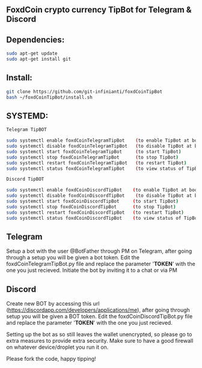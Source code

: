 ## FoxdCoin crypto currency TipBot for Telegram & Discord

## Dependencies:
```bash
sudo apt-get update
sudo apt-get install git
```

## Install:
```bash
git clone https://github.com/git-infinianti/foxdCoinTipBot
bash ~/foxdCoinTipBot/install.sh
```

## SYSTEMD:
```bash 
Telegram TipBOT

sudo systemctl enable foxdCoinTelegramTipBot    (to enable TipBot at boot)
sudo systemctl disable foxdCoinTelegramTipBot   (to disable TipBot at boot)
sudo systemctl start foxdCoinTelegramTipBot     (to start TipBot)
sudo systemctl stop foxdCoinTelegramTipBot      (to stop TipBot)
sudo systemctl restart foxdCoinTelegramTipBot   (to restart TipBot)
sudo systemctl status foxdCoinTelegramTipBot    (to view status of TipBot process)

Discord TipBOT

sudo systemctl enable foxdCoinDiscordTipBot    (to enable TipBot at boot)
sudo systemctl disable foxdCoinDiscordTipBot    (to disable TipBot at boot)
sudo systemctl start foxdCoinDiscordTipBot     (to start TipBot)
sudo systemctl stop foxdCoinDiscordTipBot      (to stop TipBot)
sudo systemctl restart foxdCoinDiscordTipBot   (to restart TipBot)
sudo systemctl status foxdCoinDiscordTipBot    (to view status of TipBot process)
```

## Telegram
  Setup a bot with the user @BotFather through PM on Telegram, after going through a setup you will be given a bot token. Edit the foxdCoinTelegramTipBot.py file and replace the parameter '____TOKEN____' with the one you just recieved.
  Initiate the bot by inviting it to a chat or via PM
  
## Discord
  Create new BOT by accessing this url (https://discordapp.com/developers/applications/me), after going through setup you will be given a BOT token. Edit the foxdCoinDiscordTipBot.py file and replace the parameter '____TOKEN____' with the one you just recieved.

  
  Setting up the bot as so still leaves the wallet unencrypted, so please go to extra measures to provide extra security. Make sure to have a good firewall on whatever device/droplet you run it on.

Please fork the code, happy tipping!
